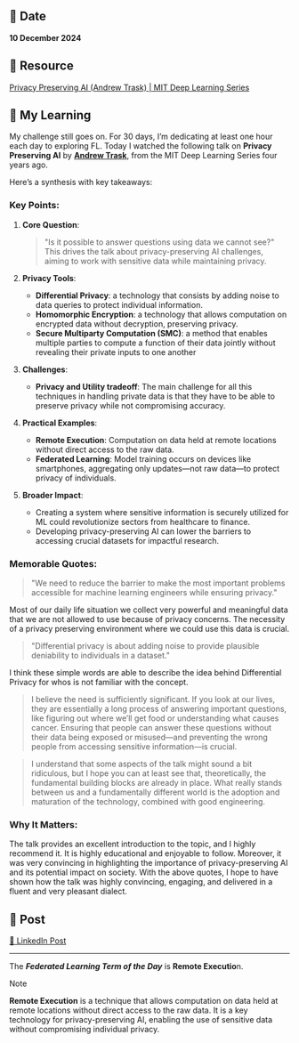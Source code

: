 ## 📅 Date
**10 December 2024**

## 📰 Resource
[Privacy Preserving AI (Andrew Trask) | MIT Deep Learning Series](https://www.youtube.com/watch?v=4zrU54VIK6k) 

## 🔖 My Learning

My challenge still goes on. For 30 days, I’m dedicating at least one hour each day to exploring FL. Today I watched the following talk on **Privacy Preserving AI** by [**Andrew Trask**](https://www.linkedin.com/in/andrew-trask-3763ba15b/?original_referer=https%3A%2F%2Fwww.google.com%2F&originalSubdomain=uk), from the MIT Deep Learning Series four years ago.

Here’s a synthesis with key takeaways:

### **Key Points**:

1. **Core Question**: 
   > "Is it possible to answer questions using data we cannot see?"
   This drives the talk about privacy-preserving AI challenges, aiming to work with sensitive data while maintaining privacy.

2. **Privacy Tools**:
    - **Differential Privacy**: a technology that consists by adding noise to data queries to protect individual information.
    - **Homomorphic Encryption**: a technology that allows computation on encrypted data without decryption, preserving privacy.
    - **Secure Multiparty Computation (SMC)**: a method that enables multiple parties to compute a function of their data jointly without revealing their private inputs to one another

3. **Challenges**:
    - **Privacy and Utility tradeoff**: The main challenge for all this techniques in handling private data is that they have to be able to preserve privacy while not compromising accuracy.

4. **Practical Examples**:
    - **Remote Execution**: Computation on data held at remote locations without direct access to the raw data.
    - **Federated Learning**: Model training occurs on devices like smartphones, aggregating only updates—not raw data—to protect privacy of individuals.

5. **Broader Impact**:
    - Creating a system where sensitive information is securely utilized for ML could revolutionize sectors from healthcare to finance.
    - Developing privacy-preserving AI can lower the barriers to accessing crucial datasets for impactful research.

### **Memorable Quotes**:

> "We need to reduce the barrier to make the most important problems accessible for machine learning engineers while ensuring privacy."

Most of our daily life situation we collect very powerful and meaningful data that we are not allowed to use because of privacy concerns. The necessity of a privacy preserving environment where we could use this data is crucial.

> "Differential privacy is about adding noise to provide plausible deniability to individuals in a dataset."

I think these simple words are able to describe the idea behind Differential Privacy for whos is not familiar with the concept. 

> I believe the need is sufficiently significant. If you look at our lives, they are essentially a long process of answering important questions, like figuring out where we’ll get food or understanding what causes cancer. Ensuring that people can answer these questions without their data being exposed or misused—and preventing the wrong people from accessing sensitive information—is crucial.

> I understand that some aspects of the talk might sound a bit ridiculous, but I hope you can at least see that, theoretically, the fundamental building blocks are already in place. What really stands between us and a fundamentally different world is the adoption and maturation of the technology, combined with good engineering.

### **Why It Matters**:

The talk provides an excellent introduction to the topic, and I highly recommend it. It is highly educational and enjoyable to follow.
Moreover, it was very convincing in highlighting the importance of privacy-preserving AI and its potential impact on society.
With the above quotes, I hope to have shown how the talk was highly convincing, engaging, and delivered in a fluent and very pleasant dialect.

## 📮 Post 

[📘 LinkedIn Post]()

------
The _**Federated Learning Term of the Day**_ is **Remote Executio**n.
> [!NOTE]
> **Remote Execution** is a technique that allows computation on data held at remote locations without direct access to the raw data. It is a key technology for privacy-preserving AI, enabling the use of sensitive data without compromising individual privacy.
